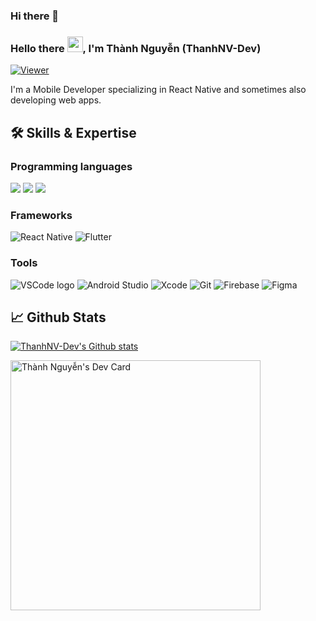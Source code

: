 ### Hi there 👋
### Hello there <img src="https://media.giphy.com/media/hvRJCLFzcasrR4ia7z/giphy.gif" width="25px">, I'm Thành Nguyễn (ThanhNV-Dev)

[![Viewer](https://komarev.com/ghpvc/?username=andyngojs&color=1A8FE3&style=flat)](https://github.com/thanhnv-dev)

I'm a Mobile Developer specializing in React Native and sometimes also developing web apps.

## 🛠️ Skills & Expertise
### Programming languages
![](https://img.shields.io/badge/Javascript-informational?style=flat&logo=javascript&logoColor=000000&color=ffdf00)
![](https://img.shields.io/badge/Typescript-informational?style=flat&logo=typescript&logoColor=white&color=2e79c7)
![](https://img.shields.io/badge/Dart-informational?style=flat&logo=dart&logoColor=white&color=0175C2)

### Frameworks
![React Native](https://img.shields.io/badge/React_Native-informational?logo=react&logoColor=61DAFB&style=flat)
![Flutter](https://img.shields.io/badge/Flutter-informational?style=flat&logo=flutter&logoColor=02569B)

### Tools
![VSCode logo](https://img.shields.io/badge/VS%20Code-informational?logo=visual-studio-code&logoColor=white&style=flat)
![Android Studio](https://img.shields.io/badge/Android_Studio-informational?style=flat&logo=androidstudio&logoColor=3ddc84&color=132e3d)
![Xcode](https://img.shields.io/badge/Xcode-informational?style=flat&logo=xcode&logoColor=white&color=176ee3)
![Git](https://img.shields.io/badge/git-informational?logo=Git&logoColor=F05032&style=flat)
![Firebase](https://img.shields.io/badge/Firebase-informational?logo=firebase&logoColor=FFCA28&style=flat)
![Figma](https://img.shields.io/badge/Figma-informational?style=flat&logo=figma&logoColor=white)

## 📈 Github Stats
<a href="https://github.com/thanhnv-dev" title="ThanhNV-Dev">
    <img src="https://github-readme-stats.vercel.app/api?username=thanhnv-dev&show_icons=true&hide_border=true" alt="ThanhNV-Dev's Github stats" />
</a>

<a href="https://app.daily.dev/thanhnv_dev"><img src="https://api.daily.dev/devcards/ee2fbf85c7a74b789076135818a63bfd.png?r=wm5" width="400" alt="Thành Nguyễn's Dev Card"/></a>
